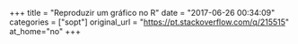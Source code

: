 +++
title = "Reproduzir um gráfico no R"
date = "2017-06-26 00:34:09"
categories = ["sopt"]
original_url = "https://pt.stackoverflow.com/q/215515"
at_home="no"
+++

